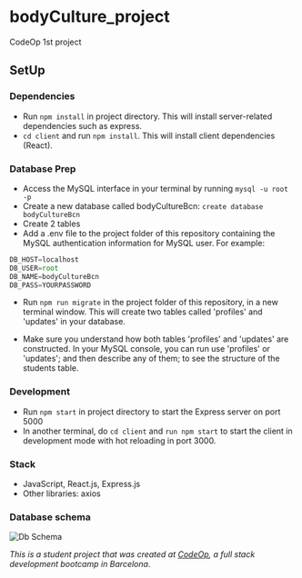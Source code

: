 # bodyCulture_project
CodeOp 1st project

## SetUp

### Dependencies
- Run ```npm install``` in project directory. This will install server-related dependencies such as express.
- ```cd client``` and run ```npm install```. This will install client dependencies (React).

### Database Prep
- Access the MySQL interface in your terminal by running ```mysql -u root -p```
- Create a new database called bodyCultureBcn: ```create database bodyCultureBcn```
- Create 2 tables
- Add a .env file to the project folder of this repository containing the MySQL authentication information for MySQL user. For example:

```javascript
DB_HOST=localhost
DB_USER=root
DB_NAME=bodyCultureBcn
DB_PASS=YOURPASSWORD
```
- Run ```npm run migrate``` in the project folder of this repository, in a new terminal window. This will create two tables called 'profiles' and 'updates' in your database.

- Make sure you understand how both tables 'profiles' and 'updates' are constructed. In your MySQL console, you can run use 'profiles' or 'updates'; and then describe any of them; to see the structure of the students table.

### Development
- Run ```npm start``` in project directory to start the Express server on port 5000
- In another terminal, do ```cd client``` and ```run npm start``` to start the client in development mode with hot reloading in port 3000.

### Stack
- JavaScript, React.js, Express.js
- Other libraries: axios

### Database schema
![Db Schema](/databaseSchema.png)

 _This is a student project that was created at [CodeOp](http://codeop.tech), a full stack development bootcamp in Barcelona._
 
 
